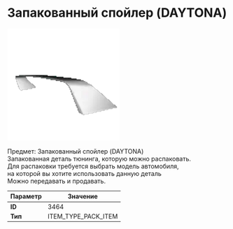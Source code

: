 # Запакованный спойлер (DAYTONA)

![Item Image](../img/3464.webp?raw=true)

Предмет: Запакованный спойлер (DAYTONA)<br>Запакованная деталь тюнинга, которую можно распаковать.<br>Для распаковки требуется выбрать модель автомобиля,<br>на которой вы хотите использовать данную деталь<br>Можно передавать и продавать.


| Параметр | Значение |
|----------|----------|
| **ID** | 3464 |
| **Тип** | ITEM_TYPE_PACK_ITEM |

